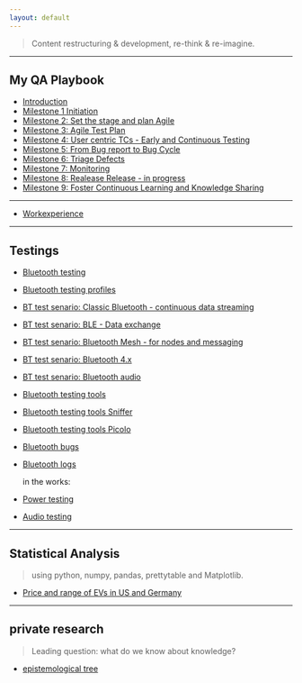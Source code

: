 ```yaml
---
layout: default
---
```


> Content restructuring & development, re-think & re-imagine.

---

## My QA Playbook
  - [Introduction](./playbook/qa_playbook.html)
  - [Milestone 1 Initiation](./playbook/01.html)
  - [Milestone 2: Set the stage and plan Agile](./playbook/02.html)
  - [Milestone 3: Agile Test Plan](./playbook/0.html)
  - [Milestone 4: User centric TCs - Early and Continuous Testing](./playbook/0.html)
  - [Milestone 5: From Bug report to Bug Cycle](./playbook/0.html)
  - [Milestone 6: Triage Defects](./playbook/0.html)
  - [Milestone 7: Monitoring](./playbook/07.html)
  - [Milestone 8: Realease Release - in progress](./playbook/0.html)
  - [Milestone 9: Foster Continuous Learning and Knowledge Sharing](./another-page.html)

---

- [Workexperience](https://sciustechnologia.github.io/)

---

## Testings
- [Bluetooth testing](./testing/bt.html)
- [Bluetooth testing profiles](./testing/bt_profiles.html)
- [BT test senario: Classic Bluetooth - continuous data streaming](./testing/bt_scenario_ClassicBluetooth.html)
- [BT test senario: BLE - Data exchange](./testing/bt_scenario_BLE.html)
- [BT test senario: Bluetooth Mesh - for nodes and messaging](./testing/bt_scenario_mesh.html)
- [BT test senario: Bluetooth 4.x](./testing/bt_scenario_Bluetooth4.html)
- [BT test senario: Bluetooth audio](./testing/bt_scenario_audio.html)
- [Bluetooth testing tools](./testing/btt.html)
- [Bluetooth testing tools Sniffer](./testing/btt_sniffers.html)
- [Bluetooth testing tools Picolo](./testing/btt_picolo.html)
- [Bluetooth bugs](./testing/bt_protocolerrors.html)
- [Bluetooth logs](./testing/bt_logs.html)

  in the works:
- [Power testing](./testing/pwr.html)
- [Audio testing](./testing/audio.html)

---

## Statistical Analysis
> using python, numpy, pandas, prettytable and Matplotlib.

- [Price and range of EVs in US and Germany](./databasics/ev.html) 

---

## private research
> Leading question: what do we know about knowledge?

- [epistemological tree](epistemologicalTree.html)
